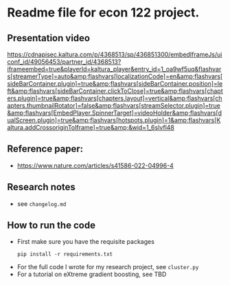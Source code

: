 # Readme file for econ 122 project.

## Presentation video
https://cdnapisec.kaltura.com/p/4368513/sp/436851300/embedIframeJs/uiconf_id/49056453/partner_id/4368513?iframeembed=true&playerId=kaltura_player&entry_id=1_oa9wf5uq&flashvars[streamerType]=auto&amp;flashvars[localizationCode]=en&amp;flashvars[sideBarContainer.plugin]=true&amp;flashvars[sideBarContainer.position]=left&amp;flashvars[sideBarContainer.clickToClose]=true&amp;flashvars[chapters.plugin]=true&amp;flashvars[chapters.layout]=vertical&amp;flashvars[chapters.thumbnailRotator]=false&amp;flashvars[streamSelector.plugin]=true&amp;flashvars[EmbedPlayer.SpinnerTarget]=videoHolder&amp;flashvars[dualScreen.plugin]=true&amp;flashvars[hotspots.plugin]=1&amp;flashvars[Kaltura.addCrossoriginToIframe]=true&amp;&wid=1_6slvfl48

## Reference paper: 
* https://www.nature.com/articles/s41586-022-04996-4

## Research notes
* see ```changelog.md```

## How to run the code
* First make sure you have the requisite packages
    ```
    pip install -r requirements.txt
    ```
* For the full code I wrote for my research project, see ```cluster.py```
* For a tutorial on eXtreme gradient boosting, see TBD
